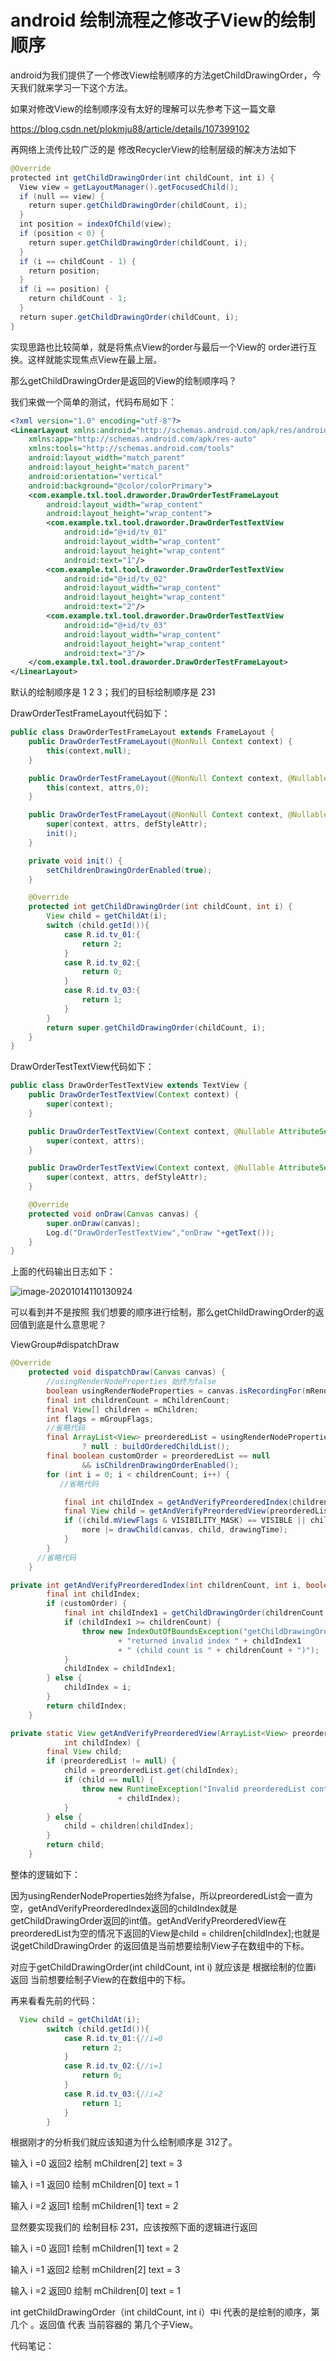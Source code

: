 # android 绘制流程之修改子View的绘制顺序

android为我们提供了一个修改View绘制顺序的方法getChildDrawingOrder，今天我们就来学习一下这个方法。

如果对修改View的绘制顺序没有太好的理解可以先参考下这一篇文章

https://blog.csdn.net/plokmju88/article/details/107399102

再网络上流传比较广泛的是 修改RecyclerView的绘制层级的解决方法如下

```java
@Override
protected int getChildDrawingOrder(int childCount, int i) {
  View view = getLayoutManager().getFocusedChild();
  if (null == view) {
    return super.getChildDrawingOrder(childCount, i);
  }
  int position = indexOfChild(view);
  if (position < 0) {
    return super.getChildDrawingOrder(childCount, i);
  }
  if (i == childCount - 1) {
    return position;
  }
  if (i == position) {
    return childCount - 1;
  }
  return super.getChildDrawingOrder(childCount, i);
}
```

实现思路也比较简单，就是将焦点View的order与最后一个View的 order进行互换。这样就能实现焦点View在最上层。

那么getChildDrawingOrder是返回的View的绘制顺序吗？

我们来做一个简单的测试，代码布局如下：

```xml
<?xml version="1.0" encoding="utf-8"?>
<LinearLayout xmlns:android="http://schemas.android.com/apk/res/android"
    xmlns:app="http://schemas.android.com/apk/res-auto"
    xmlns:tools="http://schemas.android.com/tools"
    android:layout_width="match_parent"
    android:layout_height="match_parent"
    android:orientation="vertical"
    android:background="@color/colorPrimary">
    <com.example.txl.tool.draworder.DrawOrderTestFrameLayout
        android:layout_width="wrap_content"
        android:layout_height="wrap_content">
        <com.example.txl.tool.draworder.DrawOrderTestTextView
            android:id="@+id/tv_01"
            android:layout_width="wrap_content"
            android:layout_height="wrap_content"
            android:text="1"/>
        <com.example.txl.tool.draworder.DrawOrderTestTextView
            android:id="@+id/tv_02"
            android:layout_width="wrap_content"
            android:layout_height="wrap_content"
            android:text="2"/>
        <com.example.txl.tool.draworder.DrawOrderTestTextView
            android:id="@+id/tv_03"
            android:layout_width="wrap_content"
            android:layout_height="wrap_content"
            android:text="3"/>
    </com.example.txl.tool.draworder.DrawOrderTestFrameLayout>
</LinearLayout>
```

默认的绘制顺序是  1 2 3；我们的目标绘制顺序是 231

DrawOrderTestFrameLayout代码如下：

```java
public class DrawOrderTestFrameLayout extends FrameLayout {
    public DrawOrderTestFrameLayout(@NonNull Context context) {
        this(context,null);
    }

    public DrawOrderTestFrameLayout(@NonNull Context context, @Nullable AttributeSet attrs) {
        this(context, attrs,0);
    }

    public DrawOrderTestFrameLayout(@NonNull Context context, @Nullable AttributeSet attrs, int defStyleAttr) {
        super(context, attrs, defStyleAttr);
        init();
    }

    private void init() {
        setChildrenDrawingOrderEnabled(true);
    }

    @Override
    protected int getChildDrawingOrder(int childCount, int i) {
        View child = getChildAt(i);
        switch (child.getId()){
            case R.id.tv_01:{
                return 2;
            }
            case R.id.tv_02:{
                return 0;
            }
            case R.id.tv_03:{
                return 1;
            }
        }
        return super.getChildDrawingOrder(childCount, i);
    }
}
```

DrawOrderTestTextView代码如下：

```java
public class DrawOrderTestTextView extends TextView {
    public DrawOrderTestTextView(Context context) {
        super(context);
    }

    public DrawOrderTestTextView(Context context, @Nullable AttributeSet attrs) {
        super(context, attrs);
    }

    public DrawOrderTestTextView(Context context, @Nullable AttributeSet attrs, int defStyleAttr) {
        super(context, attrs, defStyleAttr);
    }

    @Override
    protected void onDraw(Canvas canvas) {
        super.onDraw(canvas);
        Log.d("DrawOrderTestTextView","onDraw "+getText());
    }
}
```

上面的代码输出日志如下：

![image-20201014110130924](自定义绘制层级日志输出.png)

可以看到并不是按照 我们想要的顺序进行绘制，那么getChildDrawingOrder的返回值到底是什么意思呢？

ViewGroup#dispatchDraw

```java
@Override
    protected void dispatchDraw(Canvas canvas) {
        //usingRenderNodeProperties 始终为false
        boolean usingRenderNodeProperties = canvas.isRecordingFor(mRenderNode);
        final int childrenCount = mChildrenCount;
        final View[] children = mChildren;
        int flags = mGroupFlags;
		//省略代码
        final ArrayList<View> preorderedList = usingRenderNodeProperties
                ? null : buildOrderedChildList();
        final boolean customOrder = preorderedList == null
                && isChildrenDrawingOrderEnabled();
        for (int i = 0; i < childrenCount; i++) {
           //省略代码

            final int childIndex = getAndVerifyPreorderedIndex(childrenCount, i, customOrder);
            final View child = getAndVerifyPreorderedView(preorderedList, children, childIndex);
            if ((child.mViewFlags & VISIBILITY_MASK) == VISIBLE || child.getAnimation() != null) {
                more |= drawChild(canvas, child, drawingTime);
            }
        }
      //省略代码
    }

private int getAndVerifyPreorderedIndex(int childrenCount, int i, boolean customOrder) {
        final int childIndex;
        if (customOrder) {
            final int childIndex1 = getChildDrawingOrder(childrenCount, i);
            if (childIndex1 >= childrenCount) {
                throw new IndexOutOfBoundsException("getChildDrawingOrder() "
                        + "returned invalid index " + childIndex1
                        + " (child count is " + childrenCount + ")");
            }
            childIndex = childIndex1;
        } else {
            childIndex = i;
        }
        return childIndex;
    }

private static View getAndVerifyPreorderedView(ArrayList<View> preorderedList, View[] children,
            int childIndex) {
        final View child;
        if (preorderedList != null) {
            child = preorderedList.get(childIndex);
            if (child == null) {
                throw new RuntimeException("Invalid preorderedList contained null child at index "
                        + childIndex);
            }
        } else {
            child = children[childIndex];
        }
        return child;
    }
```

整体的逻辑如下：

因为usingRenderNodeProperties始终为false，所以preorderedList会一直为空，getAndVerifyPreorderedIndex返回的childIndex就是getChildDrawingOrder返回的int值。getAndVerifyPreorderedView在preorderedList为空的情况下返回的View是child = children[childIndex];也就是说getChildDrawingOrder 的返回值是当前想要绘制View子在数组中的下标。

对应于getChildDrawingOrder(int childCount, int i) 就应该是 根据绘制的位置i 返回 当前想要绘制子View的在数组中的下标。

再来看看先前的代码：

```java
  View child = getChildAt(i);
        switch (child.getId()){
            case R.id.tv_01:{//i=0
                return 2;
            }
            case R.id.tv_02:{//i=1
                return 0;
            }
            case R.id.tv_03:{//i=2
                return 1;
            }
        }
```

根据刚才的分析我们就应该知道为什么绘制顺序是 312了。

输入 i =0    返回2   绘制  mChildren[2]  text = 3

输入 i =1    返回0   绘制  mChildren[0]  text = 1

输入 i =2    返回1   绘制  mChildren[1]  text = 2



显然要实现我们的 绘制目标  231，应该按照下面的逻辑进行返回

输入 i =0    返回1   绘制  mChildren[1]  text = 2

输入 i =1    返回2   绘制  mChildren[2]  text = 3

输入 i =2    返回0   绘制  mChildren[0]  text = 1



int getChildDrawingOrder（int childCount, int i）中i 代表的是绘制的顺序，第几个 。返回值 代表 当前容器的 第几个子View。

代码笔记：

[自定义绘制层级]: https://github.com/xiaolutang/androidTool/blob/master/app/src/main/java/com/example/txl/tool/draworder/DrawOrderActivity.java

